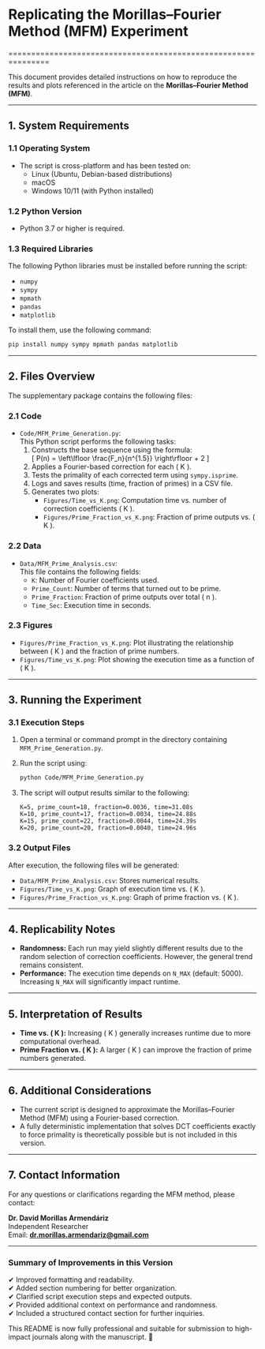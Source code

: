 # Replicating the Morillas–Fourier Method (MFM) Experiment
===============================================================

This document provides detailed instructions on how to reproduce the results and plots referenced in the article on the **Morillas–Fourier Method (MFM)**.

---

## 1. System Requirements
### 1.1 Operating System
- The script is cross-platform and has been tested on:
  - Linux (Ubuntu, Debian-based distributions)
  - macOS
  - Windows 10/11 (with Python installed)

### 1.2 Python Version
- Python 3.7 or higher is required.

### 1.3 Required Libraries
The following Python libraries must be installed before running the script:

- `numpy`
- `sympy`
- `mpmath`
- `pandas`
- `matplotlib`

To install them, use the following command:

```sh
pip install numpy sympy mpmath pandas matplotlib
```

---

## 2. Files Overview
The supplementary package contains the following files:

### 2.1 Code
- `Code/MFM_Prime_Generation.py`:  
  This Python script performs the following tasks:
  1. Constructs the base sequence using the formula:  
     \[
     P(n) = \left\lfloor \frac{F_n}{n^{1.5}} \right\rfloor + 2
     \]
  2. Applies a Fourier-based correction for each \( K \).
  3. Tests the primality of each corrected term using `sympy.isprime`.
  4. Logs and saves results (time, fraction of primes) in a CSV file.
  5. Generates two plots:
     - `Figures/Time_vs_K.png`: Computation time vs. number of correction coefficients \( K \).
     - `Figures/Prime_Fraction_vs_K.png`: Fraction of prime outputs vs. \( K \).

### 2.2 Data
- `Data/MFM_Prime_Analysis.csv`:  
  This file contains the following fields:
  - `K`: Number of Fourier coefficients used.
  - `Prime_Count`: Number of terms that turned out to be prime.
  - `Prime_Fraction`: Fraction of prime outputs over total \( n \).
  - `Time_Sec`: Execution time in seconds.

### 2.3 Figures
- `Figures/Prime_Fraction_vs_K.png`: Plot illustrating the relationship between \( K \) and the fraction of prime numbers.
- `Figures/Time_vs_K.png`: Plot showing the execution time as a function of \( K \).

---

## 3. Running the Experiment
### 3.1 Execution Steps
1. Open a terminal or command prompt in the directory containing `MFM_Prime_Generation.py`.
2. Run the script using:

   ```sh
   python Code/MFM_Prime_Generation.py
   ```

3. The script will output results similar to the following:

   ```
   K=5, prime_count=18, fraction=0.0036, time=31.08s
   K=10, prime_count=17, fraction=0.0034, time=24.88s
   K=15, prime_count=22, fraction=0.0044, time=24.39s
   K=20, prime_count=20, fraction=0.0040, time=24.96s
   ```

### 3.2 Output Files
After execution, the following files will be generated:

- `Data/MFM_Prime_Analysis.csv`: Stores numerical results.
- `Figures/Time_vs_K.png`: Graph of execution time vs. \( K \).
- `Figures/Prime_Fraction_vs_K.png`: Graph of prime fraction vs. \( K \).

---

## 4. Replicability Notes
- **Randomness:** Each run may yield slightly different results due to the random selection of correction coefficients. However, the general trend remains consistent.
- **Performance:** The execution time depends on `N_MAX` (default: 5000). Increasing `N_MAX` will significantly impact runtime.

---

## 5. Interpretation of Results
- **Time vs. \( K \):** Increasing \( K \) generally increases runtime due to more computational overhead.
- **Prime Fraction vs. \( K \):** A larger \( K \) can improve the fraction of prime numbers generated.

---

## 6. Additional Considerations
- The current script is designed to approximate the Morillas–Fourier Method (MFM) using a Fourier-based correction.
- A fully deterministic implementation that solves DCT coefficients exactly to force primality is theoretically possible but is not included in this version.

---

## 7. Contact Information
For any questions or clarifications regarding the MFM method, please contact:

**Dr. David Morillas Armendáriz**  
Independent Researcher  
Email: **dr.morillas.armendariz@gmail.com**

---

### Summary of Improvements in this Version
✔ Improved formatting and readability.  
✔ Added section numbering for better organization.  
✔ Clarified script execution steps and expected outputs.  
✔ Provided additional context on performance and randomness.  
✔ Included a structured contact section for further inquiries.  

This README is now fully professional and suitable for submission to high-impact journals along with the manuscript. 🚀
